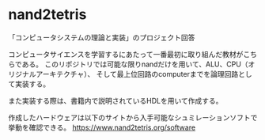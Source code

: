 # nand2tetris
「コンピュータシステムの理論と実装」のプロジェクト回答

コンピュータサイエンスを学習するにあたって一番最初に取り組んだ教材がこちらである。
このリポジトリでは可能な限りnandだけを用いて、ALU、CPU（オリジナルアーキテクチャ）、
そして最上位回路のcomputerまでを論理回路として実装する。

また実装する際は、書籍内で説明されているHDLを用いて作成する。

作成したハードウェアは以下のサイトから入手可能なシュミレーションソフトで挙動を確認できる。
https://www.nand2tetris.org/software
